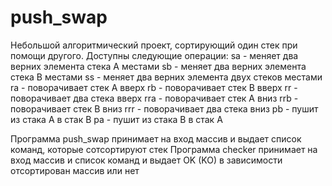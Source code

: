 # push_swap
Небольшой алгоритмический проект, сортирующий один стек при помощи другого.
Доступны следующие операции:
sa - меняет два верних элемента стека A местами
sb - меняет два верних элемента стека B местами
ss - меняет два верних элемента двух стеков местами
ra - поворачивает стек A вверх
rb - поворачивает стек B вверх
rr - поворачивает два стека вверх
rra - поворачивает стек A вниз
rrb - поворачивает стек B вниз
rrr - поворачивает два стека вниз
pb - пушит из стака A в стак B
pa - пушит из стака B в стак A

Программа push_swap принимает на вход массив и выдает список команд, которые сотсортируют стек
Программа checker принимает на вход массив и список команд и выдает OK (KO) в зависимости отсортирован массив или нет

